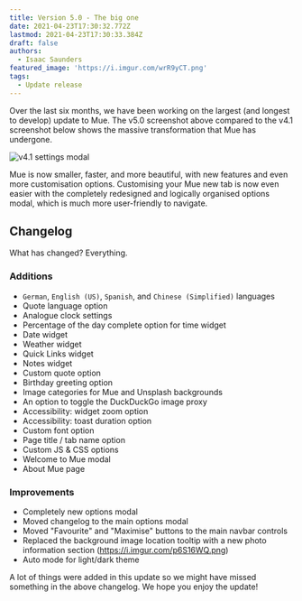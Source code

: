 ```yaml
---
title: Version 5.0 - The big one
date: 2021-04-23T17:30:32.772Z
lastmod: 2021-04-23T17:30:33.384Z
draft: false
authors:
  - Isaac Saunders
featured_image: 'https://i.imgur.com/wrR9yCT.png'
tags:
  - Update release
---
```


Over the last six months, we have been working on the largest (and longest to develop) update to Mue. The v5.0 screenshot above compared to the v4.1 screenshot below shows the massive transformation that Mue has undergone.

![v4.1 settings modal](https://i.imgur.com/wd5HtZr.jpeg)

Mue is now smaller, faster, and more beautiful, with new features and even more customisation options. Customising your Mue new tab is now even easier with the completely redesigned and logically organised options modal, which is much more user-friendly to navigate.

## Changelog

What has changed? Everything.

### Additions

- `German`, `English (US)`, `Spanish`, and `Chinese (Simplified)` languages
- Quote language option
- Analogue clock settings
- Percentage of the day complete option for time widget
- Date widget
- Weather widget
- Quick Links widget
- Notes widget
- Custom quote option
- Birthday greeting option
- Image categories for Mue and Unsplash backgrounds
- An option to toggle the DuckDuckGo image proxy
- Accessibility: widget zoom option
- Accessibility: toast duration option
- Custom font option
- Page title / tab name option
- Custom JS & CSS options
- Welcome to Mue modal
- About Mue page

### Improvements

- Completely new options modal
- Moved changelog to the main options modal
- Moved "Favourite" and "Maximise" buttons to the main navbar controls
- Replaced the background image location tooltip with a new photo information section (<https://i.imgur.com/p6S16WQ.png>)
- Auto mode for light/dark theme

A lot of things were added in this update so we might have missed something in the above changelog. We hope you enjoy the update!
